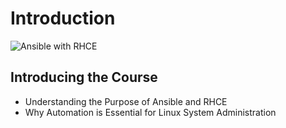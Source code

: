 # Introduction

![Ansible with RHCE](images/your-gif-name.gif)

## Introducing the Course
- Understanding the Purpose of Ansible and RHCE
- Why Automation is Essential for Linux System Administration
